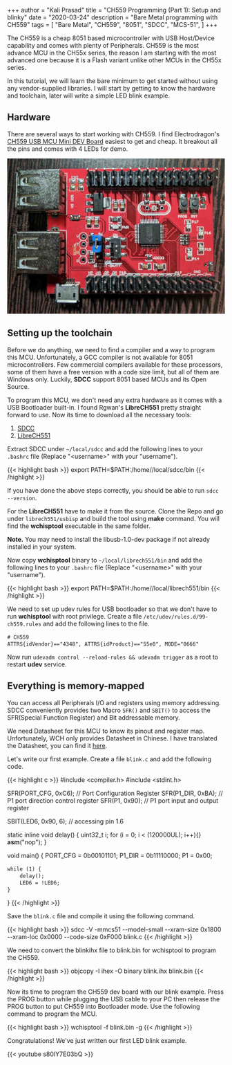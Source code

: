 +++
author = "Kali Prasad"
title = "CH559 Programming (Part 1): Setup and blinky"
date = "2020-03-24"
description = "Bare Metal programming with CH559"
tags = [
    "Bare Metal",
    "CH559",
    "8051",
    "SDCC",
    "MCS-51",
]
+++

The CH559 is a cheap 8051 based microcontroller with USB Host/Device capability and comes with plenty of Peripherals. CH559 is the most advance MCU in the CH55x series, the reason I am starting with the most advanced one because it is a Flash variant unlike other MCUs in the CH55x series.

In this tutorial, we will learn the bare minimum to get started without using any vendor-supplied libraries. I will start by getting to know the hardware and toolchain, later will write a simple LED blink example.

## Hardware

There are several ways to start working with CH559. I find Electrodragon's [CH559 USB MCU Mini DEV Board](https://www.electrodragon.com/product/ch559-mini-dev-board-ch55x-series/) easiest to get and cheap. It breakout all the pins and comes with 4 LEDs for demo.

![CH559 dev board](/ch559_dev_board.jpg)


## Setting up the toolchain

Before we do anything, we need to find a compiler and a way to program this MCU. Unfortunately, a GCC compiler is not available for 8051 microcontrollers. Few commercial compilers available for these processors, some of them have a free version with a code size limit, but all of them are Windows only. Luckily, **SDCC** support 8051 based MCUs and its Open Source.

To program this MCU, we don't need any extra hardware as it comes with a USB Bootloader built-in. I found Rgwan's **LibreCH551** pretty straight forward to use. Now its time to download all the necessary tools:

1. [SDCC](https://sourceforge.net/projects/sdcc/files/sdcc-linux-amd64/4.0.0/sdcc-4.0.0-amd64-unknown-linux2.5.tar.bz2/download)
2. [LibreCH551](https://github.com/rgwan/librech551)

Extract SDCC under `~/local/sdcc` and add the following lines to your `.bashrc` file (Replace "\<username\>" with your "username").

{{< highlight bash >}}
export PATH=$PATH:/home/<username>/local/sdcc/bin
{{< /highlight >}}

If you have done the above steps correctly, you should be able to run `sdcc --version`.

For the **LibreCH551** have to make it from the source. Clone the Repo and go under `librech551/usbisp` and build the tool using **make** command. You will find the **wchisptool** executable in the same folder.

**Note.** You may need to install the libusb-1.0-dev package if not already installed in your system.

Now copy **wchisptool** binary to `~/local/librech551/bin` and add the following lines to your `.bashrc` file (Replace "\<username\>" with your "username").

{{< highlight bash >}}
export PATH=$PATH:/home/<username>/local/librech551/bin
{{< /highlight >}}

We need to set up udev rules for USB bootloader so that we don't have to run **wchisptool** with root privilege. Create a file `/etc/udev/rules.d/99-ch559.rules` and add the following lines to the file.

```
# CH559
ATTRS{idVendor}=="4348", ATTRS{idProduct}=="55e0", MODE="0666"
```

Now run `udevadm control --reload-rules && udevadm trigger` as a root to restart **udev** service.

## Everything is memory-mapped

You can access all Peripherals I/O and registers using memory addressing. SDCC conveniently provides two Macro `SFR()` and `SBIT()` to access the SFR(Special Function Register) and Bit addressable memory.

We need Datasheet for this MCU to know its pinout and register map. Unfortunately, WCH only provides Datasheet in Chinese. I have translated the Datasheet, you can find it [here](https://kprasadvnsi.github.io/CH559_Doc_English/).

Let's write our first example. Create a file `blink.c` and add the following code.

{{< highlight c >}}
#include <compiler.h>
#include <stdint.h>

SFR(PORT_CFG,	0xC6); // Port Configuration Register
SFR(P1_DIR,	0xBA);	// P1 port direction control register
SFR(P1,	0x90);	// P1 port input and output register

SBIT(LED6, 0x90, 6); // accessing pin 1.6

static inline void delay() {
    uint32_t i;
    for (i = 0; i < (120000UL); i++){}
        __asm__("nop");
}

void main() {
	PORT_CFG = 0b00101101;
    P1_DIR = 0b11110000;
	P1 = 0x00;

	while (1) {
		delay();
		LED6 = !LED6;
	}
}
{{< /highlight >}}

Save the `blink.c` file and compile it using the following command.

{{< highlight bash >}}
sdcc -V -mmcs51 --model-small --xram-size 0x1800 --xram-loc 0x0000 --code-size 0xF000 blink.c
{{< /highlight >}}

We need to convert the blinkihx file to blink.bin for wchisptool to program the CH559.

{{< highlight bash >}}
objcopy -I ihex -O binary blink.ihx blink.bin
{{< /highlight >}}

Now its time to program the CH559 dev board with our blink example. Press the PROG button while plugging the USB cable to your PC then release the PROG button to put CH559 into Bootloader mode. Use the following command to program the MCU.

{{< highlight bash >}}
wchisptool -f blink.bin -g
{{< /highlight >}}

Congratulations! We've just written our first LED blink example.

{{< youtube s80IY7E03bQ >}}